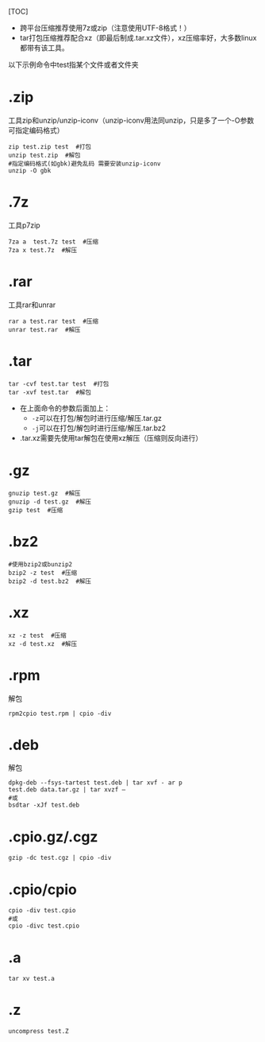 [TOC]

- 跨平台压缩推荐使用7z或zip（注意使用UTF-8格式！）
- tar打包压缩推荐配合xz（即最后制成.tar.xz文件），xz压缩率好，大多数linux都带有该工具。

以下示例命令中test指某个文件或者文件夹

# .zip

工具zip和unzip/unzip-iconv（unzip-iconv用法同unzip，只是多了一个-O参数可指定编码格式）

```shell
zip test.zip test  #打包
unzip test.zip  #解包
#指定编码格式(如gbk)避免乱码 需要安装unzip-iconv
unzip -O gbk
```

# .7z

工具p7zip

```shell
7za a  test.7z test  #压缩
7za x test.7z  #解压
```

# .rar

工具rar和unrar

```shell
rar a test.rar test  #压缩
unrar test.rar  #解压
```

# .tar

```shell
tar -cvf test.tar test  #打包
tar -xvf test.tar  #解包
```

- 在上面命令的参数后面加上：
  - `-z`可以在打包/解包时进行压缩/解压.tar.gz
  - `-j`可以在打包/解包时进行压缩/解压.tar.bz2
- .tar.xz需要先使用tar解包在使用xz解压（压缩则反向进行）

# .gz

```shell
gnuzip test.gz  #解压
gnuzip -d test.gz  #解压
gzip test  #压缩
```

# .bz2

```shell
#使用bzip2或bunzip2
bzip2 -z test  #压缩
bzip2 -d test.bz2  #解压
```
# .xz

```shell
xz -z test  #压缩
xz -d test.xz  #解压
```

# .rpm

解包

```shell
rpm2cpio test.rpm | cpio -div 
```

# .deb

解包

```shell
dpkg-deb --fsys-tartest test.deb | tar xvf - ar p 
test.deb data.tar.gz | tar xvzf – 
#或
bsdtar -xJf test.deb
```

# .cpio.gz/.cgz

```shell
gzip -dc test.cgz | cpio -div  
```

# .cpio/cpio

```shell
cpio -div test.cpio 
#或
cpio -divc test.cpio 
```

# .a

```shell
tar xv test.a 
```

# .z

```shell
uncompress test.Z  
```
